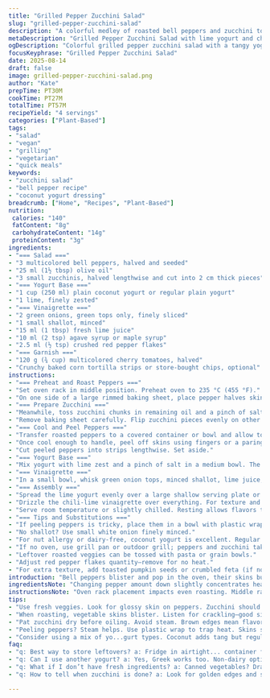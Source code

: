 ```yaml
---
title: "Grilled Pepper Zucchini Salad"
slug: "grilled-pepper-zucchini-salad"
description: "A colorful medley of roasted bell peppers and zucchini tossed with a tangy lime yogurt base, topped with a chili-lime vinaigrette and fresh cherry tomatoes. Includes optional crispy tortilla chips for crunch. Uses lime instead of lemon for brightness and replaces creamy yogurt with coconut yogurt for dairy-free variation. Roasting times adjusted for perfect char and subtle caramelization. Notes on peeling peppers easily and recognizing zucchini doneness included. Salad serves four and is vibrant, fresh, and textured with hints of heat and acid."
metaDescription: "Grilled Pepper Zucchini Salad with lime yogurt and chili-lime vinaigrette. A vibrant Mediterranean-Fusion dish perfect for summer gatherings."
ogDescription: "Colorful grilled pepper zucchini salad with a tangy yogurt base. Fresh veggies and zesty flavors meet in this vibrant dish."
focusKeyphrase: "Grilled Pepper Zucchini Salad"
date: 2025-08-14
draft: false
image: grilled-pepper-zucchini-salad.png
author: "Kate"
prepTime: PT30M
cookTime: PT27M
totalTime: PT57M
recipeYield: "4 servings"
categories: ["Plant-Based"]
tags:
- "salad"
- "vegan"
- "grilling"
- "vegetarian"
- "quick meals"
keywords:
- "zucchini salad"
- "bell pepper recipe"
- "coconut yogurt dressing"
breadcrumb: ["Home", "Recipes", "Plant-Based"]
nutrition: 
 calories: "140"
 fatContent: "8g"
 carbohydrateContent: "14g"
 proteinContent: "3g"
ingredients:
- "=== Salad ==="
- "3 multicolored bell peppers, halved and seeded"
- "25 ml (1½ tbsp) olive oil"
- "3 small zucchinis, halved lengthwise and cut into 2 cm thick pieces"
- "=== Yogurt Base ==="
- "1 cup (250 ml) plain coconut yogurt or regular plain yogurt"
- "1 lime, finely zested"
- "=== Vinaigrette ==="
- "2 green onions, green tops only, finely sliced"
- "1 small shallot, minced"
- "15 ml (1 tbsp) fresh lime juice"
- "10 ml (2 tsp) agave syrup or maple syrup"
- "2.5 ml (½ tsp) crushed red pepper flakes"
- "=== Garnish ==="
- "120 g (¾ cup) multicolored cherry tomatoes, halved"
- "Crunchy baked corn tortilla strips or store-bought chips, optional"
instructions:
- "=== Preheat and Roast Peppers ==="
- "Set oven rack in middle position. Preheat oven to 235 °C (455 °F)."
- "On one side of a large rimmed baking sheet, place pepper halves skin-side up. Drizzle with half the oil (12 ml). Sprinkle with salt. Roast for about 17 minutes until skins blister, shiny with oil, beginning to char—listen for light crackles and pops indicating blistering."
- "=== Prepare Zucchini ==="
- "Meanwhile, toss zucchini chunks in remaining oil and a pinch of salt in a bowl. They’ll brown better if dry—pat with paper towel if wet."
- "Remove baking sheet carefully. Flip zucchini pieces evenly on other side of sheet. Return to oven for 11 to 13 minutes. Watch closely—zucchini should develop golden brown edges, shrivel slightly, but still retain some bite. If overly soft, they’re past prime roasting."
- "=== Cool and Peel Peppers ==="
- "Transfer roasted peppers to a covered container or bowl and allow to cool 8 to 10 minutes—steam helps loosen skin."
- "Once cool enough to handle, peel off skins using fingers or a paring knife. If abrupt, skins won’t come off clean; resting time matters here."
- "Cut peeled peppers into strips lengthwise. Set aside."
- "=== Yogurt Base ==="
- "Mix yogurt with lime zest and a pinch of salt in a medium bowl. The zest brings aromatic oils; don’t skip. Coconut yogurt adds tropical tang; regular yogurt works fine if preferred."
- "=== Vinaigrette ==="
- "In a small bowl, whisk green onion tops, minced shallot, lime juice, syrup, and crushed red pepper flakes. Season lightly with salt. Balance acidity and sweetness well—adjust honey/agave or lime juice to taste."
- "=== Assembly ==="
- "Spread the lime yogurt evenly over a large shallow serving plate or platter. Layer the pepper strips and roasted zucchini atop. Scatter cherry tomato halves around for bursts of acidity and freshness."
- "Drizzle the chili-lime vinaigrette over everything. For texture and crunch, scatter baked tortilla strips or chips right before serving."
- "Serve room temperature or slightly chilled. Resting allows flavors to marry but avoid reheating."
- "=== Tips and Substitutions ==="
- "If peeling peppers is tricky, place them in a bowl with plastic wrap on to trap steam after roasting—makes peeling effortless."
- "No shallot? Use small white onion finely minced."
- "For nut allergy or dairy-free, coconut yogurt is excellent. Regular yogurt guarantees creaminess but can be more tangy."
- "If no oven, use grill pan or outdoor grill; peppers and zucchini take on smoky depth. Watch cooking times closely; grill heat varies."
- "Leftover roasted veggies can be tossed with pasta or grain bowls."
- "Adjust red pepper flakes quantity—remove for no heat."
- "For extra texture, add toasted pumpkin seeds or crumbled feta (if no dairy restrictions)."
introduction: "Bell peppers blister and pop in the oven, their skins bubble up before coming off with a snap. That smoky aroma, the tactile moment of peeling tender strips—it’s rewarding work. Meanwhile, zucchini goes from firm to golden-tender, caramelizing edges tell you it’s time. Whisking yogurt with lime zest gives a vibrant base, slightly tart but creamy, a cool offset to roasted warmth. The vinaigrette brings sharp green onion bite, sweet-sour lime punch, and a kick from red pepper flakes; a lively contrast. Adding cherry tomatoes gives the dish pops of juicy freshness, and crunch from crisp chips rounds the mouthfeel. Layers, colors, texture—each component prepped deliberately. No guesswork—timing and texture cues guide you. Like juggling a small symphony. Recipe breaks down efficiently, practical for weekdays yet elevated enough for guests."
ingredientsNote: "Changing pepper amount down slightly concentrates heat on zucchini; helps avoid watery salad from too many soft veggies. Using lime instead of lemon brightens flavors with a gentler citrus note. Shallot swapped for more subtle, less assertive onion. Coconut yogurt replaces regular for dairy-free fold-in; creamy but with a different tang profile. Olive oil split ensures peppers get enough fat to blister but zucchini isn’t drowning. Tomato choice multicolored cherry for interest; you can swap grape or regular, adjust size. Chips optional but add welcome crunch; homemade pita chips great but corn tortilla strips add a lively twist. Salt is withheld till all is cooked to avoid drawing excess moisture prematurely."
instructionsNote: "Oven rack placement impacts even roasting. Middle rack ensures heat circulates properly—too low and bottom burns, too high and veggies dry too fast. Peel peppers while still slightly warm for best results—if fully cooled, skin sticks. Watch zucchini carefully; they go from perfectly roasted to soggy fast. Visible browning and slight collapse signal readiness. Stir yogurt gently with zest; too vigorous whipping breaks texture. Vinaigrette sharpness adjusted by tasting, critical to avoid overpowering the subtle roasted flavors. Assemble salad just before serving; chips get soggy rapidly if set on top too early. Use rimmed baking sheet to corral juices and oils—more surface area helps vegetables caramelize properly. A little patience, a sharp eye, and tactile cues—know what to look for, listen for the sizzle and pop, feel the tender give of roasted veggies under a fork."
tips:
- "Use fresh veggies. Look for glossy skin on peppers. Zucchini should be firm. Press gently."
- "When roasting, vegetable skins blister. Listen for crackling—good sign you’re on track."
- "Pat zucchini dry before oiling. Avoid steam. Brown edges mean flavor; too soft? Toss."
- "Peeling peppers? Steam helps. Use plastic wrap to trap heat. Skins slide off easier."
- "Consider using a mix of yo...gurt types. Coconut adds tang but regular is creamy."
faq:
- "q: Best way to store leftovers? a: Fridge in airtight... container for up to three days. Salad may get soggy. Keep chips apart."
- "q: Can I use another yogurt? a: Yes, Greek works too. Non-dairy options vary. Trust your taste."
- "q: What if I don’t have fresh ingredients? a: Canned vegetables? Drain well. Frozen works but adjust cook time."
- "q: How to tell when zucchini is done? a: Look for golden edges and slight... shriveling. Too soft? Overcooked."

---
```

